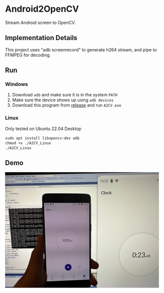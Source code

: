 # Android2OpenCV
Stream Android screen to OpenCV.

## Implementation Details
This project uses "adb screenrecord" to generate h264 stream, and pipe to FFMPEG for decoding. 

## Run

### Windows
1. Download `adb` and make sure it is in the system `PATH`
2. Make sure the device shows up using `adb devices`
3. Download this program from [release](https://github.com/kuloPo/Android2OpenCV/releases) and run `A2CV.exe`

### Linux
Only tested on Ubuntu 22.04 Desktop
```
sudo apt install libopencv-dev adb
chmod +x ./A2CV_Linux
./A2CV_Linux
```
## Demo
![](demo.jpg)

